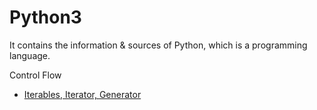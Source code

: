 # Python3
It contains the information &amp; sources of Python, which is a programming language.


Control Flow  
* [Iterables, Iterator, Generator](https://github.com/dawkiny/Python3/blob/master/ControlFlow_01_iter.md)
